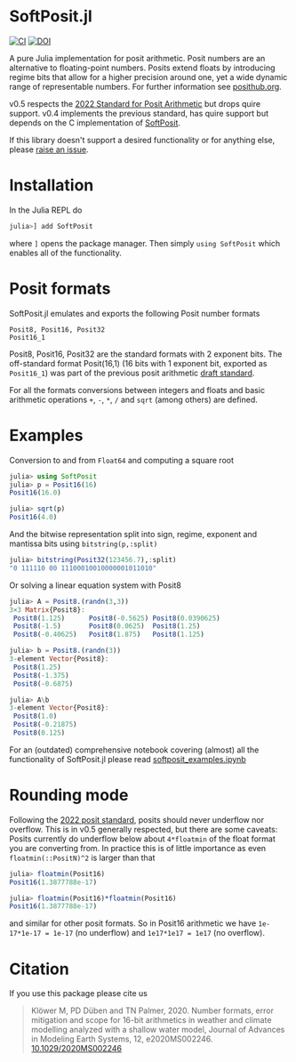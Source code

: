 # SoftPosit.jl
[![CI](https://github.com/milankl/SoftPosit.jl/actions/workflows/CI.yml/badge.svg)](https://github.com/milankl/SoftPosit.jl/actions/workflows/CI.yml)
[![DOI](https://zenodo.org/badge/183233999.svg)](https://zenodo.org/badge/latestdoi/183233999)

A pure Julia implementation for posit arithmetic. Posit numbers are an alternative to floating-point numbers.
Posits extend floats by introducing regime bits that allow for a higher precision around one, yet a wide
dynamic range of representable numbers. For further information see [posithub.org](https://posithub.org).

v0.5 respects the [2022 Standard for Posit Arithmetic](https://posithub.org/docs/posit_standard-2.pdf) but drops
quire support. v0.4 implements the previous standard, has quire support but depends on the C implementation of
[SoftPosit](https://gitlab.com/cerlane/SoftPosit).

If this library doesn't support a desired functionality or for anything else, please
[raise an issue](https://github.com/milankl/SoftPosit.jl/issues).

# Installation

In the Julia REPL do

```julia
julia>] add SoftPosit
```

where `]` opens the package manager. Then simply `using SoftPosit` which enables all of the functionality.

# Posit formats

SoftPosit.jl emulates and exports the following Posit number formats 

    Posit8, Posit16, Posit32
    Posit16_1

Posit8, Posit16, Posit32 are the standard formats with 2 exponent bits.
The off-standard format Posit(16,1) (16 bits with 1 exponent bit, exported as `Posit16_1`) was part of the previous posit arithmetic
[draft standard](https://posithub.org/docs/posit_standard.pdf).

For all the formats conversions between integers and floats and basic arithmetic operations
`+`, `-`, `*`, `/` and `sqrt` (among others) are defined.

# Examples

Conversion to and from `Float64` and computing a square root

```julia
julia> using SoftPosit
julia> p = Posit16(16)
Posit16(16.0)

julia> sqrt(p)
Posit16(4.0)
```
And the bitwise representation split into sign, regime, exponent and mantissa bits using `bitstring(p,:split)`

```julia
julia> bitstring(Posit32(123456.7),:split)
"0 111110 00 11100010010000001011010"
```

Or solving a linear equation system with Posit8
```julia
julia> A = Posit8.(randn(3,3))
3×3 Matrix{Posit8}:
 Posit8(1.125)      Posit8(-0.5625) Posit8(0.0390625)
 Posit8(-1.5)       Posit8(0.0625)  Posit8(1.25)
 Posit8(-0.40625)   Posit8(1.875)   Posit8(1.125)

julia> b = Posit8.(randn(3))
3-element Vector{Posit8}:
 Posit8(1.25)
 Posit8(-1.375)
 Posit8(-0.6875)

julia> A\b
3-element Vector{Posit8}:
 Posit8(1.0)
 Posit8(-0.21875)
 Posit8(0.125)
```

For an (outdated) comprehensive notebook covering (almost) all the functionality of SoftPosit.jl
please read [softposit_examples.ipynb](https://github.com/milankl/SoftPosit.jl/blob/master/docs/softposit_examples.ipynb)

# Rounding mode

Following the [2022 posit standard](https://posithub.org/docs/posit_standard-2.pdf),
posits should never underflow nor overflow. This is in v0.5 generally respected, but there are some
caveats: Posits currently do underflow below about `4*floatmin` of the float format you are converting from.
In practice this is of little importance as even `floatmin(::PositN)^2` is larger than that
```julia
julia> floatmin(Posit16)
Posit16(1.3877788e-17)

julia> floatmin(Posit16)*floatmin(Posit16)
Posit16(1.3877788e-17)
```
and similar for other posit formats.
So in Posit16 arithmetic we have `1e-17*1e-17 = 1e-17` (no underflow) and `1e17*1e17 = 1e17` (no overflow).

# Citation

If you use this package please cite us

> Klöwer M, PD Düben and TN Palmer, 2020. Number formats, error mitigation and scope for 16-bit arithmetics in weather and climate modelling analyzed with a shallow water model, Journal of Advances in Modeling Earth Systems, 12, e2020MS002246. [10.1029/2020MS002246](https://doi.org/10.1029/2020MS002246)
